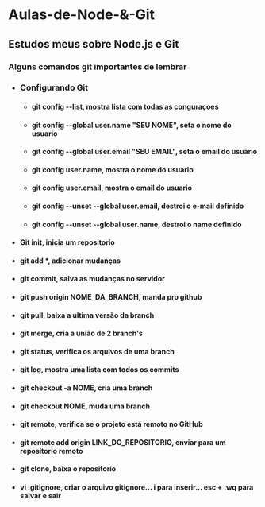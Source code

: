 # Aulas-de-Node-&-Git
## Estudos meus sobre Node.js e Git</br>

### Alguns comandos git importantes de lembrar</br>
* ### Configurando Git</br>
  * #### git config --list, mostra lista com todas as conguraçoes</br>
  * #### git config --global user.name "SEU NOME", seta o nome do usuario</br>
  * #### git config --global user.email "SEU EMAIL", seta o email do usuario</br>
  * #### git config user.name, mostra o nome do usuario</br>
  * #### git config user.email, mostra o email do usuario</br>
  * #### git config --unset --global user.email, destroi o e-mail definido</br>
  * #### git config --unset --global user.name, destroi o name definido</br>
* #### Git init, inicia um repositorio </br>
* #### git add *, adicionar mudanças</br>
* #### git commit, salva as mudanças no servidor</br>
* #### git push origin NOME_DA_BRANCH, manda pro github</br>
* #### git pull, baixa a ultima versão da branch</br>
* #### git merge, cria a união de 2 branch's</br>
* #### git status, verifica os arquivos de uma branch</br>
* #### git log, mostra uma lista com todos os commits</br>
* #### git checkout -a NOME, cria uma branch</br>
* #### git checkout  NOME, muda uma branch</br>
* #### git remote, verifica se o projeto está remoto no GitHub</br>
* #### git remote add origin LINK_DO_REPOSITORIO, enviar para um repositorio remoto</br>
* #### git clone, baixa o repositorio</br>
* #### vi .gitignore, criar o arquivo gitignore... i para inserir... esc + :wq para salvar e sair</br>
